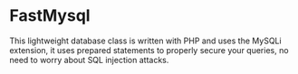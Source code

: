 # FastMysql
This lightweight database class is written with PHP and uses the MySQLi extension, it uses prepared statements to properly secure your queries, no need to worry about SQL injection attacks.
